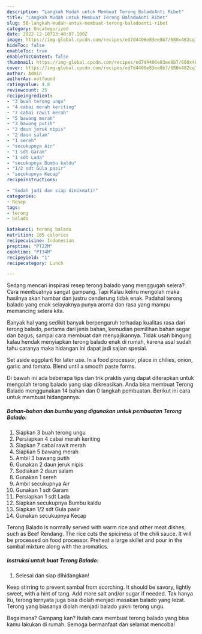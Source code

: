 ```yaml
---
description: "Langkah Mudah untuk Membuat Terong BaladoAnti Ribet"
title: "Langkah Mudah untuk Membuat Terong BaladoAnti Ribet"
slug: 58-langkah-mudah-untuk-membuat-terong-baladoanti-ribet
category: Uncategorized
date: 2022-12-10T13:40:07.100Z
image: https://img-global.cpcdn.com/recipes/ed7d4406e83ee8b7/680x482cq70/terong-balado-foto-resep-utama.jpg
hideToc: false
enableToc: true
enableTocContent: false
thumbnail: https://img-global.cpcdn.com/recipes/ed7d4406e83ee8b7/680x482cq70/terong-balado-foto-resep-utama.jpg
cover: https://img-global.cpcdn.com/recipes/ed7d4406e83ee8b7/680x482cq70/terong-balado-foto-resep-utama.jpg
author: Admin
authorAv: notfound
ratingvalue: 4.8
reviewcount: 25
recipeingredient:
- "3 buah terong ungu"
- "4 cabai merah keriting"
- "7 cabai rawit merah"
- "5 bawang merah"
- "3 bawang putih"
- "2 daun jeruk nipis"
- "2 daun salam"
- "1 sereh"
- "secukupnya Air"
- "1 sdt Garam"
- "1 sdt Lada"
- "secukupnya Bumbu kaldu"
- "1/2 sdt Gula pasir"
- "secukupnya Kecap"
recipeinstructions:

- "Sudah jadi dan siap dinikmati!"
categories:
- Resep
tags:
- terong
- balado

katakunci: terong balado 
nutrition: 105 calories
recipecuisine: Indonesian
preptime: "PT22M"
cooktime: "PT34M"
recipeyield: "1"
recipecategory: Lunch

---
```



Sedang mencari inspirasi resep terong balado yang menggugah selera? Cara membuatnya sangat gampang. Tapi Kalau keliru mengolah maka hasilnya akan hambar dan justru cenderung tidak enak. Padahal terong balado yang enak selayaknya punya aroma dan rasa yang mampu memancing selera kita.


Banyak hal yang sedikit banyak berpengaruh terhadap kualitas rasa dari terong balado, pertama dari jenis bahan, kemudian pemilihan bahan segar dan bagus, sampai cara membuat dan menyajikannya. Tidak usah bingung kalau hendak menyiapkan terong balado enak di rumah, karena asal sudah tahu caranya maka hidangan ini dapat jadi sajian spesial.

Set aside eggplant for later use. In a food processor, place in chilies, onion, garlic and tomato. Blend until a smooth paste forms.


Di bawah ini ada beberapa tips dan trik praktis yang dapat diterapkan untuk mengolah terong balado yang siap dikreasikan. Anda bisa membuat Terong Balado menggunakan 14 bahan dan 0 langkah pembuatan. Berikut ini cara untuk membuat hidangannya.

<!--inarticleads1-->

##### Bahan-bahan dan bumbu yang digunakan untuk pembuatan Terong Balado:

1. Siapkan 3 buah terong ungu
1. Persiapkan 4 cabai merah keriting
1. Siapkan 7 cabai rawit merah
1. Siapkan 5 bawang merah
1. Ambil 3 bawang putih
1. Gunakan 2 daun jeruk nipis
1. Sediakan 2 daun salam
1. Gunakan 1 sereh
1. Ambil secukupnya Air
1. Gunakan 1 sdt Garam
1. Persiapkan 1 sdt Lada
1. Siapkan secukupnya Bumbu kaldu
1. Siapkan 1/2 sdt Gula pasir
1. Gunakan secukupnya Kecap


Terong Balado is normally served with warm rice and other meat dishes, such as Beef Rendang. The rice cuts the spiciness of the chili sauce. It will be processed on food processor. Preheat a large skillet and pour in the sambal mixture along with the aromatics. 

<!--inarticleads2-->

##### Instruksi untuk buat Terong Balado:


1. Selesai dan siap dihidangkan!

Keep stirring to prevent sambal from scorching. It should be savory, lightly sweet, with a hint of tang. Add more salt and/or sugar if needed. Tak hanya itu, terong ternyata juga bisa diolah menjadi masakan balado yang lezat. Terong yang biasanya diolah menjadi balado yakni terong ungu. 

Bagaimana? Gampang kan? Itulah cara membuat terong balado yang bisa kamu lakukan di rumah. Semoga bermanfaat dan selamat mencoba!
